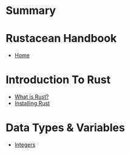 # Summary

# Rustacean Handbook

- [Home](./home.md)

# Introduction To Rust

- [What is Rust?](./what-is-rust.md)
- [Installing Rust](./install.md)

# Data Types & Variables

- [Integers](./integers.md)
